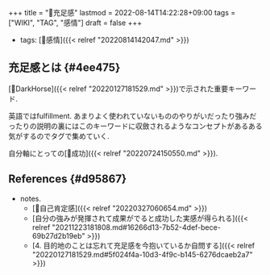+++
title = "📝充足感"
lastmod = 2022-08-14T14:22:28+09:00
tags = ["WIKI", "TAG", "感情"]
draft = false
+++

-   tags: [🔖感情]({{< relref "20220814142047.md" >}})


## 充足感とは {#4ee475}

[📝DarkHorse]({{< relref "20220127181529.md" >}})で示された重要キーワード.

英語ではfulfillment. あまりよく使われていないもののやりがいだったり強みだったりの説明の裏にはこのキーワードに収斂されるようなコンセプトがあるある気がするのでタグで集めていく.

自分軸にとっての[📝成功]({{< relref "20220724150550.md" >}}).


## References {#d95867}

-   notes.
    -   [📝自己肯定感]({{< relref "20220327060654.md" >}})
    -   [自分の強みが発揮されて成果がでると成功した実感が得られる]({{< relref "20211223181808.md#16266d13-7b52-4def-bece-69b27d2b19eb" >}})
    -   [4. 目的地のことは忘れて充足感を今抱いているか自問する]({{< relref "20220127181529.md#5f024f4a-10d3-4f9c-b145-6276dcaeb2a7" >}})
